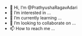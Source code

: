 - 👋 Hi, I’m @PrathyushaRagavAdari
- 👀 I’m interested in ...
- 🌱 I’m currently learning ...
- 💞️ I’m looking to collaborate on ...
- 📫 How to reach me ...

<!---
PrathyushaRagavAdari/PrathyushaRagavAdari is a ✨ special ✨ repository because its `README.md` (this file) appears on your GitHub profile.
You can click the Preview link to take a look at your changes.
--->
